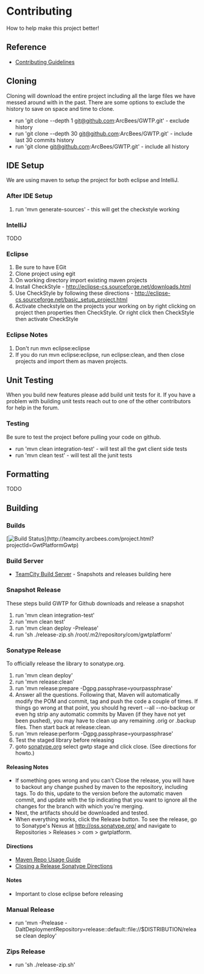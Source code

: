 # Contributing

How to help make this project better!

## Reference
* [Contributing Guidelines][cg]

## Cloning
Cloning will download the entire project including all the large files we have messed around with in the past. There are some options to exclude the history to save on space and time to clone.

* run 'git clone --depth 1 git@github.com:ArcBees/GWTP.git' - exclude history
* run 'git clone --depth 30 git@github.com:ArcBees/GWTP.git' - include last 30 commits history
* run 'git clone git@github.com:ArcBees/GWTP.git' - include all history

## IDE Setup
We are using maven to setup the project for both eclipse and IntelliJ.

### After IDE Setup
1. run 'mvn generate-sources' - this will get the checkstyle working

### IntelliJ
TODO

### Eclipse
1. Be sure to have EGit
2. Clone project using egit
3. On working directory import existing maven projects
4. Install CheckStyle - http://eclipse-cs.sourceforge.net/downloads.html
5. Use CheckStyle by following these directions - http://eclipse-cs.sourceforge.net/basic_setup_project.html
6. Activate checkstyle on the projects your working on by right clicking on project then properties then CheckStyle. Or right click then CheckStyle then activate CheckStyle

### Eclipse Notes
1. Don't run mvn eclipse:eclipse
2. If you do run mvn eclipse:eclipse, run eclipse:clean, and then close projects and import them as maven projects.

## Unit Testing
When you build new features please add build unit tests for it. If you have a problem with building unit tests reach out to one of the other contributors for help in the forum.

### Testing
Be sure to test the project before pulling your code on github.

* run 'mvn clean integration-test' - will test all the gwt client side tests
* run 'mvn clean test' - will test all the junit tests

## Formatting
TODO


## Building

### Builds
[![Build Status](http://teamcity.arcbees.com/app/rest/builds/buildType:\(id:GwtPlatformGwtp_DeploySnapshot\)/statusIcon)](http://teamcity.arcbees.com/project.html?projectId=GwtPlatformGwtp)

### Build Server
* [TeamCity Build Server](http://teamcity.arcbees.com/) - Snapshots and releases building here

### Snapshot Release
These steps build GWTP for Github downloads and release a snapshot

1. run 'mvn clean integration-test'
2. run 'mvn clean test'
3. run 'mvn clean deploy -Prelease'
4. run 'sh ./release-zip.sh /root/.m2/repository/com/gwtplatform'

### Sonatype Release
To officially release the library to sonatype.org.

1. run 'mvn clean deploy'
2. run 'mvn release:clean'
3. run 'mvn release:prepare -Dgpg.passphrase=yourpassphrase'
4. Answer all the questions. Following that, Maven will automatically modify the POM and commit, tag and push the code a couple of times. If things go wrong at that point, you should hg revert --all --no-backup or even hg strip any automatic commits by Maven (if they have not yet been pushed), you may have to clean up any remaining .orig or .backup files. Then start back at release:clean.
5. run 'mvn release:perform -Dgpg.passphrase=yourpassphrase'
6. Test the staged library before releasing
7. goto [sonatype.org](http://oss.sonatype.org/) select gwtp stage and click close. (See directions for howto.)

#### Releasing Notes
* If something goes wrong and you can't Close the release, you will have to backout any change pushed by maven to the repository, including tags. To do this, update to the version before the automatic maven commit, and update with the tip indicating that you want to ignore all the changes for the branch with which you're merging.
* Next, the artifacts should be downloaded and tested.
* When everything works, click the Release button.
To see the release, go to Sonatype's Nexus at http://oss.sonatype.org/ and navigate to Repositories > Releases > com > gwtplatform.

#### Directions
* [Maven Repo Usage Guide](https://docs.sonatype.org/display/Repository/Sonatype+OSS+Maven+Repository+Usage+Guide)
* [Closing a Release Sonatype Directions](https://docs.sonatype.org/display/Repository/Sonatype+OSS+Maven+Repository+Usage+Guide#SonatypeOSSMavenRepositoryUsageGuide-8a.ReleaseIt)

#### Notes
* Important to close eclipse before releasing

### Manual Release
* run 'mvn -Prelease -DaltDeploymentRepository=release::default::file://$DISTRIBUTION/release clean deploy'

### Zips Release
* run 'sh ./release-zip.sh'

[cg]: gwtp/contributing/Contributing-Guidelines.html "Contributing Guidelines"
